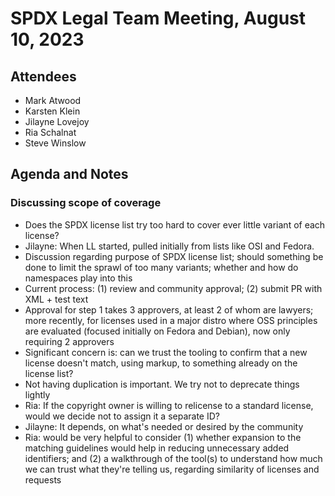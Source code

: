 # SPDX Legal Team Meeting, August 10, 2023

## Attendees

* Mark Atwood
* Karsten Klein
* Jilayne Lovejoy
* Ria Schalnat
* Steve Winslow

## Agenda and Notes

### Discussing scope of coverage

* Does the SPDX license list try too hard to cover ever little variant of each license?
* Jilayne: When LL started, pulled initially from lists like OSI and Fedora.
* Discussion regarding purpose of SPDX license list; should something be done to limit the sprawl of too many variants; whether and how do namespaces play into this
* Current process: (1) review and community approval; (2) submit PR with XML + test text
* Approval for step 1 takes 3 approvers, at least 2 of whom are lawyers; more recently, for licenses used in a major distro where OSS principles are evaluated (focused initially on Fedora and Debian), now only requiring 2 approvers
* Significant concern is: can we trust the tooling to confirm that a new license doesn't match, using markup, to something already on the license list?
* Not having duplication is important. We try not to deprecate things lightly
* Ria: If the copyright owner is willing to relicense to a standard license, would we decide not to assign it a separate ID?
* Jilayne: It depends, on what's needed or desired by the community
* Ria: would be very helpful to consider (1) whether expansion to the matching guidelines would help in reducing unnecessary added identifiers; and (2) a walkthrough of the tool(s) to understand how much we can trust what they're telling us, regarding similarity of licenses and requests
